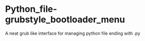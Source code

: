 # Python_file-grubstyle_bootloader_menu
A neat grub like interface for managing python file ending with .py
